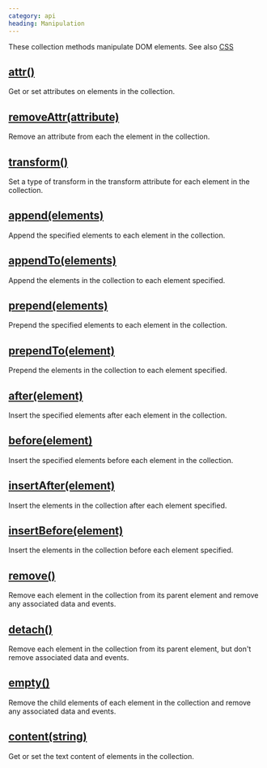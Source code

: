 ```yaml
--- 
category: api
heading: Manipulation
---
```


These collection methods manipulate DOM elements. See also [CSS](/api/#css)


## [attr()](/api/attr/)

Get or set attributes on elements in the collection.


## [removeAttr(attribute)](/api/removeAttr/)

Remove an attribute from each the element in the collection.


## [transform()](/api/transform/)

Set a type of transform in the transform attribute for each element in the collection.


## [append(elements)](/api/append/)

Append the specified elements to each element in the collection.


## [appendTo(elements)](/api/appendTo/)

Append the elements in the collection to each element specified.


## [prepend(elements)](/api/prepend/)

Prepend the specified elements to each element in the collection.


## [prependTo(element)](/api/prependTo/)

Prepend the elements in the collection to each element specified.


## [after(element)](/api/after/)

Insert the specified elements after each element in the collection.


## [before(element)](/api/before/)

Insert the specified elements before each element in the collection.


## [insertAfter(element)](/api/insertAfter/)

Insert the elements in the collection after each element specified.


## [insertBefore(element)](/api/insertBefore/)

Insert the elements in the collection before each element specified.


## [remove()](/api/remove/)

Remove each element in the collection from its parent element and remove any associated data and events.


## [detach()](/api/detach/)

Remove each element in the collection from its parent element, but don't remove associated data and events.


## [empty()](/api/empty/)

Remove the child elements of each element in the collection and remove any associated data and events.


## [content(string)](/api/content/)

Get or set the text content of elements in the collection.
